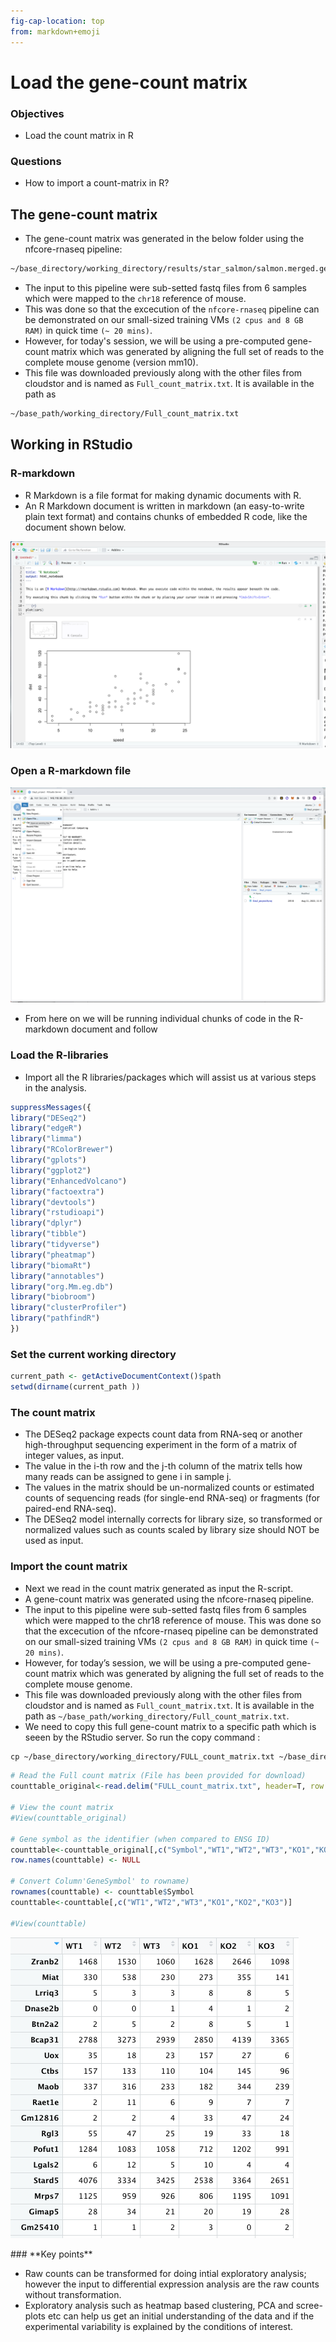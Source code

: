 ```yaml
---
fig-cap-location: top
from: markdown+emoji
---
```



# **Load the gene-count matrix**

<div class="objectives">  

### **Objectives**
- Load the count matrix in R 
</div>  

<div class="questions">

### **Questions**
- How to import a count-matrix in R?
</div>  

## **The gene-count matrix**

- The gene-count matrix was generated in the below folder using the nfcore-rnaseq pipeline:

```default
~/base_directory/working_directory/results/star_salmon/salmon.merged.gene_counts.tsv
```
-  The input to this pipeline were sub-setted fastq files from 6 samples which were mapped to the `chr18` reference of mouse. 
-  This was done so that the excecution of the `nfcore-rnaseq` pipeline can be demonstrated on our small-sized training VMs `(2 cpus and 8 GB RAM)` in quick time `(~ 20 mins)`.
-  However, for today's session, we will be using a pre-computed gene-count matrix which was generated by aligning the full set of reads to the complete mouse genome (version mm10). 
-  This file was downloaded previously along with the other files from cloudstor and is named as `Full_count_matrix.txt`. It is available in the path as 

```default
~/base_path/working_directory/Full_count_matrix.txt
```


## **Working in RStudio**

### **R-markdown**

- R Markdown is a file format for making dynamic documents with R.
- An R Markdown document is written in markdown (an easy-to-write plain text format) and contains chunks of embedded R code, like the document shown below.

![RStudio interface](/fig/R_markdown.png)  


### **Open a R-markdown file**

![Open Rmarkdown file](/fig/Rmarkdown_open_file.png)  

- From here on we will be running individual chunks of code in the R-markdown document and follow


### **Load the R-libraries**

- Import all the R libraries/packages which will assist us at various steps in the analysis.

```r
suppressMessages({
library("DESeq2")
library("edgeR")
library("limma")
library("RColorBrewer")
library("gplots")
library("ggplot2")
library("EnhancedVolcano")
library("factoextra")
library("devtools")
library("rstudioapi")
library("dplyr")
library("tibble")
library("tidyverse")
library("pheatmap")
library("biomaRt")
library("annotables")
library("org.Mm.eg.db")
library("biobroom")
library("clusterProfiler")
library("pathfindR")
})
```


### **Set the current working directory**

```r
current_path <- getActiveDocumentContext()$path 
setwd(dirname(current_path ))
```
 
### **The count matrix**

- The DESeq2 package expects count data from RNA-seq or another high-throughput sequencing experiment in the form of a matrix of integer values, as input. 
- The value in the i-th row and the j-th column of the matrix tells how many reads can be assigned to gene i in sample j. 
- The values in the matrix should be un-normalized counts or estimated counts of sequencing reads (for single-end RNA-seq) or fragments (for paired-end RNA-seq). 
- The DESeq2 model internally corrects for library size, so transformed or normalized values such as counts scaled by library size should NOT be used as input.

### **Import the count matrix**
- Next we read in the count matrix generated as input the R-script.
- A gene-count matrix was generated using the nfcore-rnaseq pipeline. 
- The input to this pipeline were sub-setted fastq files from 6 samples which were mapped to the chr18 reference of mouse. This was done so that the excecution of the nfcore-rnaseq pipeline can be demonstrated on our small-sized training VMs `(2 cpus and 8 GB RAM)` in quick time `(~ 20 mins)`.
-  However, for today’s session, we will be using a pre-computed gene-count matrix which was generated by aligning the full set of reads to the complete mouse genome.
-  This file was downloaded previously along with the other files from cloudstor and is named as `Full_count_matrix.txt`. It is available in the path as `~/base_path/working_directory/Full_count_matrix.txt`.
-  We need to copy this full gene-count matrix to a specific path which is seeen by the RStudio server. So run the copy command :

```default
cp ~/base_directory/working_directory/FULL_count_matrix.txt ~/base_directory/working_directory/rstudio/
```
 
```r
# Read the Full count matrix (File has been provided for download)
counttable_original<-read.delim("FULL_count_matrix.txt", header=T, row.names=1) 

# View the count matrix
#View(counttable_original)

# Gene symbol as the identifier (when compared to ENSG ID)
counttable<-counttable_original[,c("Symbol","WT1","WT2","WT3","KO1","KO2","KO3")]
row.names(counttable) <- NULL

# Convert Column'GeneSymbol' to rowname)
rownames(counttable) <- counttable$Symbol
counttable<-counttable[,c("WT1","WT2","WT3","KO1","KO2","KO3")]

#View(counttable)
```

![The count matrix](/fig/count_matrix.png)





<div class="keypoints">
### **Key points**

- Raw counts can be transformed for doing intial exploratory analysis; however the input to differential expression analysis are the raw counts without transformation.
- Exploratory analysis such as heatmap based clustering, PCA and scree-plots etc can help us get an initial understanding of the data and if the experimental variability is explained by the conditions of interest.
</div>